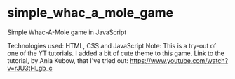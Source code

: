 # simple_whac_a_mole_game
Simple Whac-A-Mole game in JavaScript


Technologies used: HTML, CSS and JavaScript
Note: This is a try-out of one of the YT tutorials. 
I added a bit of cute theme to this game.
Link to the tutorial, by Ania Kubow, that I've tried out: https://www.youtube.com/watch?v=rJU3tHLgb_c
